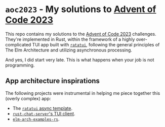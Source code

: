 # `aoc2023` - My solutions to [Advent of Code 2023][aoc2023-website]

This repo contains my solutions to the [Advent of Code 2023][aoc2023-website]
challenges. They're implemented in Rust, within the framework of a highly
over-complicated TUI app built with [`ratatui`][ratatui], following the general
principles of The Elm Architecture and utilizing asynchronous processing.

And yes, I did start very late. This is what happens when your job is not programming.

## App architecture inspirations

The following projects were instrumental in helping me piece together this
(overly complex) app:

- The [`ratatui` async template][ratatui-async-template].
- [`rust-chat-server`'s TUI client][rust-chat-server-tui].
- [`elm-arch-examples-rs`][elm-arch-examples-rs].

[aoc2023-website]: https://adventofcode.com/2023
[ratatui]: https://ratatui.rs
[ratatui-async-template]: https://github.com/ratatui-org/templates/tree/main/async
[rust-chat-server-tui]: https://github.com/Yengas/rust-chat-server/tree/main/tui
[elm-arch-examples-rs]: https://github.com/boxdot/elm-arch-examples-rs
